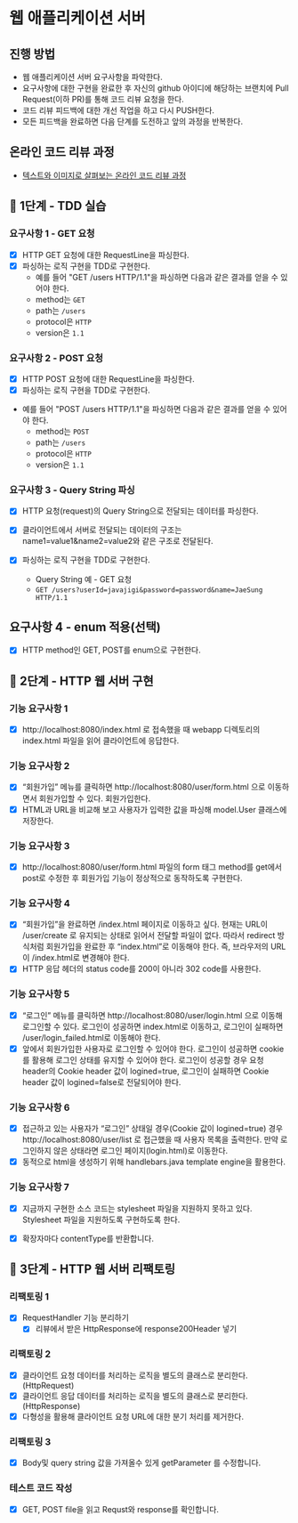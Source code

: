 # 웹 애플리케이션 서버
## 진행 방법
* 웹 애플리케이션 서버 요구사항을 파악한다.
* 요구사항에 대한 구현을 완료한 후 자신의 github 아이디에 해당하는 브랜치에 Pull Request(이하 PR)를 통해 코드 리뷰 요청을 한다.
* 코드 리뷰 피드백에 대한 개선 작업을 하고 다시 PUSH한다.
* 모든 피드백을 완료하면 다음 단계를 도전하고 앞의 과정을 반복한다.

## 온라인 코드 리뷰 과정
* [텍스트와 이미지로 살펴보는 온라인 코드 리뷰 과정](https://github.com/next-step/nextstep-docs/tree/master/codereview)


## 🚀 1단계 - TDD 실습

### 요구사항 1 - GET 요청

- [x] HTTP GET 요청에 대한 RequestLine을 파싱한다.
- [x] 파싱하는 로직 구현을 TDD로 구현한다.
  - 예를 들어 "GET /users HTTP/1.1"을 파싱하면 다음과 같은 결과를 얻을 수 있어야 한다.
  - method는 `GET`
  - path는 `/users`
  - protocol은 `HTTP`
  - version은 `1.1`

### 요구사항 2 - POST 요청

- [x] HTTP POST 요청에 대한 RequestLine을 파싱한다.
- [x] 파싱하는 로직 구현을 TDD로 구현한다.

- 예를 들어 "POST /users HTTP/1.1"을 파싱하면 다음과 같은 결과를 얻을 수 있어야 한다.
  - method는 `POST`
  - path는 `/users`
  - protocol은 `HTTP`
  - version은 `1.1`
    
### 요구사항 3 - Query String 파싱
- [x] HTTP 요청(request)의 Query String으로 전달되는 데이터를 파싱한다.
- [x] 클라이언트에서 서버로 전달되는 데이터의 구조는 name1=value1&name2=value2와 같은 구조로 전달된다.
- [x] 파싱하는 로직 구현을 TDD로 구현한다.

  - Query String 예 - GET 요청
  - `GET /users?userId=javajigi&password=password&name=JaeSung HTTP/1.1`
  
## 요구사항 4 - enum 적용(선택)
- [x] HTTP method인 GET, POST를 enum으로 구현한다.


## 🚀 2단계 - HTTP 웹 서버 구현

### 기능 요구사항 1
- [x] http://localhost:8080/index.html 로 접속했을 때 webapp 디렉토리의 index.html 파일을 읽어 클라이언트에 응답한다.

### 기능 요구사항 2
- [x] “회원가입” 메뉴를 클릭하면 http://localhost:8080/user/form.html 으로 이동하면서 회원가입할 수 있다. 회원가입한다.
- [x] HTML과 URL을 비교해 보고 사용자가 입력한 값을 파싱해 model.User 클래스에 저장한다.

### 기능 요구사항 3
- [x] http://localhost:8080/user/form.html 파일의 form 태그 method를 get에서 post로 수정한 후 회원가입 기능이 정상적으로 동작하도록 구현한다.

### 기능 요구사항 4
- [x] “회원가입”을 완료하면 /index.html 페이지로 이동하고 싶다. 현재는 URL이 /user/create 로 유지되는 상태로 읽어서 전달할 파일이 없다. 따라서 redirect 방식처럼 회원가입을 완료한 후 “index.html”로 이동해야 한다. 즉, 브라우저의 URL이 /index.html로 변경해야 한다.
- [x] HTTP 응답 헤더의 status code를 200이 아니라 302 code를 사용한다.

### 기능 요구사항 5
- [x] “로그인” 메뉴를 클릭하면 http://localhost:8080/user/login.html 으로 이동해 로그인할 수 있다. 로그인이 성공하면 index.html로 이동하고, 로그인이 실패하면 /user/login_failed.html로 이동해야 한다.
- [x] 앞에서 회원가입한 사용자로 로그인할 수 있어야 한다. 로그인이 성공하면 cookie를 활용해 로그인 상태를 유지할 수 있어야 한다. 로그인이 성공할 경우 요청 header의 Cookie header 값이 logined=true, 로그인이 실패하면 Cookie header 값이 logined=false로 전달되어야 한다.

### 기능 요구사항 6
- [x] 접근하고 있는 사용자가 “로그인” 상태일 경우(Cookie 값이 logined=true) 경우 http://localhost:8080/user/list 로 접근했을 때 사용자 목록을 출력한다. 만약 로그인하지 않은 상태라면 로그인 페이지(login.html)로 이동한다.
- [x] 동적으로 html을 생성하기 위해 handlebars.java template engine을 활용한다.

### 기능 요구사항 7
- [x] 지금까지 구현한 소스 코드는 stylesheet 파일을 지원하지 못하고 있다. Stylesheet 파일을 지원하도록 구현하도록 한다.
- [x] 확장자마다 contentType를 반환합니다.


## 🚀 3단계 - HTTP 웹 서버 리팩토링

### 리팩토링 1
- [x] RequestHandler 기능 분리하기
  - [x] 리뷰에서 받은 HttpResponse에 response200Header 넣기

### 리팩토링 2
- [x] 클라이언트 요청 데이터를 처리하는 로직을 별도의 클래스로 분리한다.(HttpRequest)
- [x] 클라이언트 응답 데이터를 처리하는 로직을 별도의 클래스로 분리한다.(HttpResponse)
- [x] 다형성을 활용해 클라이언트 요청 URL에 대한 분기 처리를 제거한다.

### 리팩토링 3
- [x] Body및 query string 값을 가져올수 있게 getParameter 를 수정합니다.

### 테스트 코드 작성
- [x] GET, POST file을 읽고 Requst와 response를 확인합니다.

